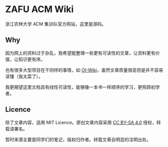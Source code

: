 # ZAFU ACM Wiki

浙江农林大学 ACM 集训队官方网站，这里是源码。

## Why

因为网上的资料过于杂乱，我希望能整理一些更有可读性的文章，让资料更有价值，让知识更有序。

也有很多大型项目在干同样的事情，如 [OI-Wiki](https://oi-wiki.org)，虽然文章质量很高但是并不容易读懂（我太菜了）。

我更期望这里文档具有线性可读性，能够像一本书一样顺序的学习，更照顾初学者。

## Licence

除了文章内容，适用 MIT Licence。原创文章内容采用 [CC BY-SA 4.0](https://creativecommons.org/licenses/by-sa/4.0/deed.zh) 授权，转载请署名。

暂时来源主要是同学们的笔记，版权归作者。转载文章会明显的注明出处。
